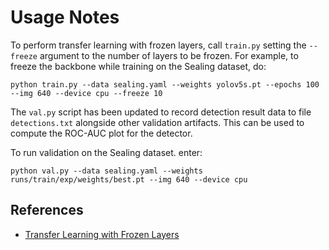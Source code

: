 # Usage Notes

To perform transfer learning with frozen layers, call `train.py` setting the `--freeze` argument to the number of layers to be frozen. For example, to freeze the backbone while training on the Sealing dataset, do:

    python train.py --data sealing.yaml --weights yolov5s.pt --epochs 100 --img 640 --device cpu --freeze 10

The `val.py` script has been updated to record detection result data to file `detections.txt` alongside other validation artifacts. This can be used to compute the ROC-AUC plot for the detector.

To run validation on the Sealing dataset. enter:

    python val.py --data sealing.yaml --weights runs/train/exp/weights/best.pt --img 640 --device cpu

## References

* [Transfer Learning with Frozen Layers](https://docs.ultralytics.com/tutorials/transfer-learning-froze-layers/)
